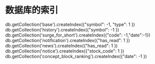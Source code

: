 # 数据库的索引

db.getCollection('base').createIndex({"symbol": -1, "type": 1 })
db.getCollection('history').createIndex({"symbol": -1 })
db.getCollection('surge_for_short').createIndex({"code": -1,"date":-1})
db.getCollection('notification').createIndex({"has_read": 1 })
db.getCollection('news').createIndex({"has_read": 1 })
db.getCollection('notice').createIndex({"stock_code": 1 })
db.getCollection('concept_block_ranking').createIndex({"date": -1 })